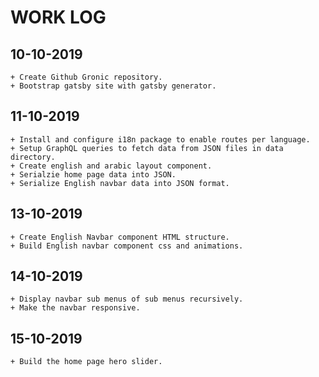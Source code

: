 # WORK LOG 

## 10-10-2019

    + Create Github Gronic repository.
    + Bootstrap gatsby site with gatsby generator.

## 11-10-2019

    + Install and configure i18n package to enable routes per language.
    + Setup GraphQL queries to fetch data from JSON files in data directory.
    + Create english and arabic layout component.
    + Serialzie home page data into JSON.
    + Serialize English navbar data into JSON format.

## 13-10-2019 

    + Create English Navbar component HTML structure.
    + Build English navbar component css and animations.

## 14-10-2019
    
    + Display navbar sub menus of sub menus recursively.
    + Make the navbar responsive.

## 15-10-2019

    + Build the home page hero slider.

